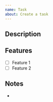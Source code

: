 ```yaml
---
name: Task
about: Create a task
---
```


<!--

Issue Title Rules

- Check the following link for your reference:
  https://medium.com/@scotty.middleton/naming-guide-for-task-bug-and-user-story-titles-7e1e081a36b9#:~:text=projects%20and%20teams.-,Task%20titles,-A%20task%20is

- Format: <verb/action> <activity/thing>

Example:
- Perform backup
- Implement POST /api/v1/users
- Fix navigation bar overlap issue


Note: This template is adapted from a version originally created by @uskayyyyy, with modifications to suit our project's needs.
Reference: https://github.com/M-0923/wad202-final-project-nick/blob/main/.github/ISSUE_TEMPLATE/task.md

-->

## Description

<!-- Provide a detailed description of the task -->

## Features

<!-- List the features that need to be implemented or included in order to consider this task completed. -->

- [ ] Feature 1
- [ ] Feature 2

## Notes

<!-- Write any note or comment. You can share your thoughts or ideas. -->
<!-- Delete this section if not needed -->

-